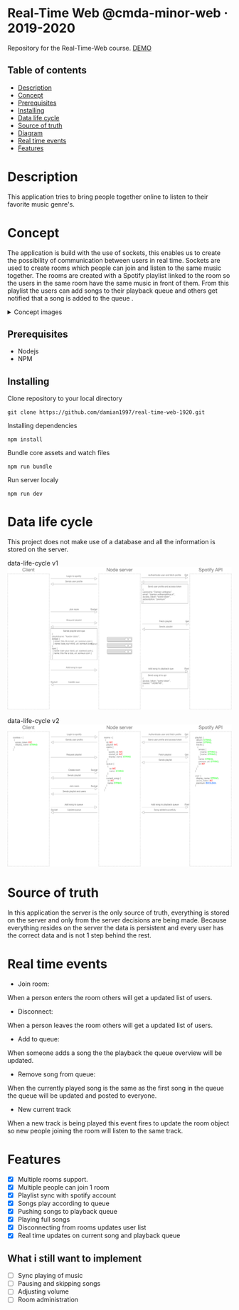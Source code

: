 # Real-Time Web @cmda-minor-web · 2019-2020
Repository for the Real-Time-Web course.
[DEMO](https://mysterious-harbor-42719.herokuapp.com/)

## Table of contents
* [Description](#description)
* [Concept](#concept)
* [Prerequisites](#prerequisites)
* [Installing](#installing)
* [Data life cycle](#data-life-cycle)
* [Source of truth](#source-of-truth)
* [Diagram](#diagram)
* [Real time events](#real-time-events)
* [Features](#features)

# Description
This application tries to bring people together online to listen to their favorite music genre's.

# Concept
The application is build with the use of sockets, this enables us to create the possibility of communication between users in real time.
Sockets are used to create rooms which people can join and listen to the same music together. The rooms are created with a Spotify playlist
linked to the room so the users in the same room have the same music in front of them. From this playlist the users can add songs to their
playback queue and others get notified that a song is added to the queue .

<details>
<summary>Concept images</summary>
Home page after logging into Spotify.
<img src="./github/images/home.png" alt="Home page after loging in to spotify">

Creating room page, list of playlists of the user.
<img src="./github/images/create-party.png" alt="Creating a party room out of your playlists">

Party room after creation with songs and q ue.
<img src="./github/images/party-room.png" alt="Party room created with playlist">
</details>

## Prerequisites
* Nodejs
* NPM

## Installing

Clone repository to your local directory
```
git clone https://github.com/damian1997/real-time-web-1920.git
```

Installing dependencies
```
npm install
```

Bundle core assets and watch files
```
npm run bundle
```

Run server localy
```
npm run dev
```

# Data life cycle
This project does not make use of a database and all the information is stored on the server.

data-life-cycle v1
<img src="./github/images/data-life-cycle.png" alt="Version 1 of my data life cycle">

data-life-cycle v2
<img src="./github/images/data-life-cycle-v2.png" alt="Version 2 of my data life cycle">

# Source of truth
In this application the server is the only source of truth, everything is stored on the server and only from the server
decisions are being made. Because everything resides on the server the data is persistent and every user has the correct data
and is not 1 step behind the rest.

# Real time events
* Join room:

When a person enters the room others will get a updated list of users.

* Disconnect:

When a person leaves the room others will get a updated list of users.

* Add to queue:

When someone adds a song the the playback the  queue overview will be updated.

* Remove song from queue:

When the currently played song is the same as the first song in the queue the queue will be updated and posted to everyone.

* New current track

When a new track is being played this event fires to update the room object so new people joining the room will listen to the same track.

# Features
- [x] Multiple rooms support.
- [x] Multiple people can join 1 room
- [x] Playlist sync with spotify account
- [x] Songs play according to queue
- [x] Pushing songs to playback queue
- [x] Playing full songs
- [x] Disconnecting from rooms updates user list
- [x] Real time updates on current song and playback queue

## What i still want to implement
- [ ] Sync playing of music
- [ ] Pausing and skipping songs
- [ ] Adjusting volume
- [ ] Room administration
